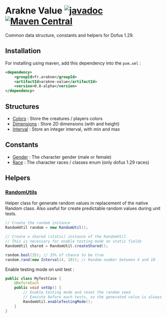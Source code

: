 # Arakne Value [![javadoc](https://javadoc.io/badge2/fr.arakne/arakne-value/javadoc.svg)](https://javadoc.io/doc/fr.arakne/arakne-value) [![Maven Central](https://img.shields.io/maven-central/v/fr.arakne/arakne-value)](https://search.maven.org/artifact/fr.arakne/arakne-value)

Common data structure, constants and helpers for Dofus 1.29.

## Installation

For installing using maven, add this dependency into the `pom.xml` :

```xml
<dependency>
    <groupId>fr.arakne</groupId>
    <artifactId>arakne-value</artifactId>
    <version>0.8-alpha</version>
</dependency>
```

## Structures

- [Colors](src/main/java/fr/arakne/utils/value/Colors.java) : Store the creatures / players colors
- [Dimensions](src/main/java/fr/arakne/utils/value/Dimensions.java) : Store 2D dimensions (with and height)
- [Interval](src/main/java/fr/arakne/utils/value/Interval.java) : Store an integer interval, with min and max

## Constants

- [Gender](src/main/java/fr/arakne/utils/value/constant/Gender.java) : The character gender (male or female)
- [Race](src/main/java/fr/arakne/utils/value/constant/Race.java) : The character races / classes enum (only dofus 1.29 races)

## Helpers

### [RandomUtils](src/main/java/fr/arakne/utils/value/helper/RandomUtil.java)

Helper class for generate random values in replacement of the native Random class.
Also useful for create predictable random values during unit tests.

```java
// Create the random instance
RandomUtil random = new RandomUtil();

// Create a shared (static) instance of the RandomUtil
// This is necessary for enable testing mode on static fields
RandomUtil shared = RandomUtil.createShared(); 

random.bool(35); // 35% of chance to be true
random.rand(new Interval(4, 10)); // Random number between 4 and 10
```

Enable testing mode on unit test :

```java
public class MyTestCase {
    @BeforeEach
    public void setUp() {
        // Enable testing mode and reset the random seed
        // Execute before each tests, so the generated value is always independent
        RandomUtil.enableTestingMode();
    }
}
```

